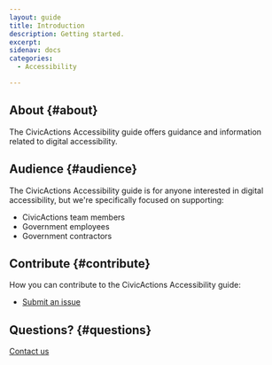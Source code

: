 ```yaml
---
layout: guide
title: Introduction
description: Getting started.
excerpt:
sidenav: docs
categories:
  - Accessibility

---
```


## About {#about}

The CivicActions Accessibility guide offers guidance and information related to digital accessibility.


## Audience {#audience}

The CivicActions Accessibility guide is for anyone interested in digital accessibility, but we're specifically focused on supporting:



*   CivicActions team members
*   Government employees
*   Government contractors


## Contribute {#contribute}

How you can contribute to the CivicActions Accessibility guide:



*   [Submit an issue](https://github.com/CivicActions/accessibility/issues)


## Questions? {#questions}

[Contact us](https://accessibility.civicactions.com)
